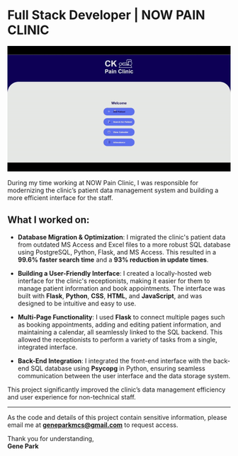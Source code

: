 # Full Stack Developer | NOW PAIN CLINIC

![nowpain-gif](nowpain-demo-gif.gif)  

During my time working at NOW Pain Clinic, I was responsible for modernizing the clinic’s patient data management system and building a more efficient interface for the staff.

## What I worked on:

- **Database Migration & Optimization**: I migrated the clinic's patient data from outdated MS Access and Excel files to a more robust SQL database using PostgreSQL, Python, Flask, and MS Access. This resulted in a **99.6% faster search time** and a **93% reduction in update times**.
  
- **Building a User-Friendly Interface**: I created a locally-hosted web interface for the clinic's receptionists, making it easier for them to manage patient information and book appointments. The interface was built with **Flask**, **Python**, **CSS**, **HTML**, and **JavaScript**, and was designed to be intuitive and easy to use.

- **Multi-Page Functionality**: I used **Flask** to connect multiple pages such as booking appointments, adding and editing patient information, and maintaining a calendar, all seamlessly linked to the SQL backend. This allowed the receptionists to perform a variety of tasks from a single, integrated interface.

- **Back-End Integration**: I integrated the front-end interface with the back-end SQL database using **Psycopg** in Python, ensuring seamless communication between the user interface and the data storage system.

This project significantly improved the clinic’s data management efficiency and user experience for non-technical staff.

---

As the code and details of this project contain sensitive information, please email me at **geneparkmcs@gmail.com** to request access.

Thank you for understanding,  
**Gene Park**
